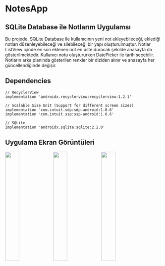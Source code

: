 # NotesApp
<h2>SQLite Database ile Notlarım Uygulamsı </h2>
<p>Bu projede, SQLite Database ile kullanıcının yeni not ekleyebileceği, eklediği notları düzenleyebileceği ve silebileceği bir yapı oluşturulmuştur. Notlar ListView içinde en son eklenen not en üste duracak şekilde anasayfa da gösterilmektedir. Kullanıcı notu oluştururken DatePicker ile tarih seçebilir. Notların arka planında gösterilen renkler bir diziden alınır ve anasayfa her güncellendiğinde değişir.</p>
 
<h2>Dependencies</h2>
<pre><code>// RecyclerView
implementation 'androidx.recyclerview:recyclerview:1.2.1'</code></pre>

<pre><code>// Scalable Size Unit (Support for different screen sizes)
implementation 'com.intuit.sdp:sdp-android:1.0.6'
implementation 'com.intuit.ssp:ssp-android:1.0.6'</code></pre>

<pre><code>// SQLite
implementation 'androidx.sqlite:sqlite:2.2.0'
</code></pre>

<h2>Uygulama Ekran Görüntüleri</h2>
<p float="left">
  <img src="https://github.com/orhanucr/NotesApp/assets/100219838/6e88bbbd-b7c9-4284-a0e0-3673053a1641" width="30%" />
  <img src="https://github.com/orhanucr/NotesApp/assets/100219838/569615c2-b57b-4693-bb00-a0b96a916a8c" width="30%" />
  <img src="https://github.com/orhanucr/NotesApp/assets/100219838/02d2769f-c805-4419-80b4-5182c89d9a40" width="30%" />
</p>


